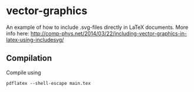 vector-graphics
==============

An example of how to include .svg-files directly in LaTeX documents. More info here: http://comp-phys.net/2014/03/22/including-vector-graphics-in-latex-using-includesvg/

Compilation
-----------

Compile using

    pdflatex --shell-escape main.tex
